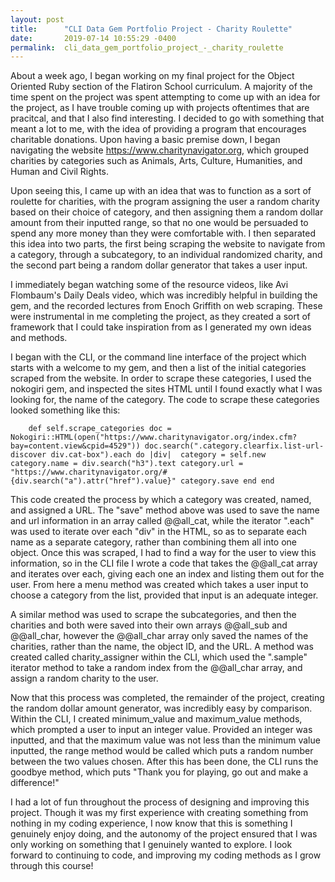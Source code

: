 ```yaml
---
layout: post
title:      "CLI Data Gem Portfolio Project - Charity Roulette"
date:       2019-07-14 10:55:29 -0400
permalink:  cli_data_gem_portfolio_project_-_charity_roulette
---
```



About a week ago, I began working on my final project for the Object Oriented Ruby section of the Flatiron School curriculum. A majority of the time spent on the project was spent attempting to come up with an idea for the project, as I have trouble coming up with projects oftentimes that are pracitcal, and that I also find interesting. I decided to go with something that meant a lot to me, with the idea of providing a program that encourages charitable donations. Upon having a basic premise down, I began navigating the website https://www.charitynavigator.org, which grouped charities by categories such as Animals, Arts, Culture, Humanities, and Human and Civil Rights. 

Upon seeing this, I came up with an idea that was to function as a sort of roulette for charities, with the program assigning the user a random charity based on their choice of category, and then assigning them a random dollar amount from their inputted range, so that no one would be persuaded to spend any more money than they were comfortable with. I then separated this idea into two parts, the first being scraping the website to navigate from a category, through a subcategory, to an individual randomized charity, and the second part being a random dollar generator that takes a user input.

I immediately began watching some of the resource videos, like Avi Flombaum's Daily Deals video, which was incredibly helpful in building the gem, and the recorded lectures from Enoch Griffith on web scraping. These were instrumental in me completing the project, as they created a sort of framework that I could take inspiration from as I generated my own ideas and methods. 

I began with the CLI, or the command line interface of the project which starts with a welcome to my gem, and then a list of the initial categories scraped from the website. In order to scrape these categories, I used the nokogiri gem, and inspected the sites HTML until I found exactly what I was looking for, the name of the category. The code to scrape these categories looked something like this:

`    def self.scrape_categories
        doc = Nokogiri::HTML(open("https://www.charitynavigator.org/index.cfm?bay=content.view&cpid=4529"))
        doc.search(".category.clearfix.list-url-discover div.cat-box").each do |div| 
        category = self.new
        category.name = div.search("h3").text
        category.url = "https://www.charitynavigator.org/#{div.search("a").attr("href").value}"
        category.save
        end
    end`
		
This code created the process by which a category was created, named, and assigned a URL. The "save" method above was used to save the name and url information in an array called @@all_cat, while the iterator ".each" was used to iterate over each "div" in the HTML, so as to separate each name as a separate category, rather than combining them all into one object. Once this was scraped, I had to find a way for the user to view this information, so in the CLI file I wrote a code that takes the @@all_cat array and iterates over each, giving each one an index and listing them out for the user. From here a menu method was created which takes a user input to choose a category from the list, provided that input is an adequate integer. 

A similar method was used to scrape the subcategories, and then the charities and both were saved into their own arrays @@all_sub and @@all_char, however the @@all_char array only saved the names of the charities, rather than the name, the object ID, and the URL. A method was created called charity_assigner within the CLI, which used the ".sample" iterator method to take a random index from the @@all_char array, and assign a random charity to the user. 

Now that this process was completed, the remainder of the project, creating the random dollar amount generator, was incredibly easy by comparison. Within the CLI, I created minimum_value and maximum_value methods, which prompted a user to input an integer value. Provided an integer was inputted, and that the maximum value was not less than the minimum value inputted, the range method would be called which puts a random number between the two values chosen. After this has been done, the CLI runs the goodbye method, which puts "Thank you for playing, go out and make a difference!"

I had a lot of fun throughout the process of designing and improving this project. Though it was my first experience with creating something from nothing in my coding experience, I now know that this is something I genuinely enjoy doing, and the autonomy of the project ensured that I was only working on something that I genuinely wanted to explore. I look forward to continuing to code, and improving my coding methods as I grow through this course!
